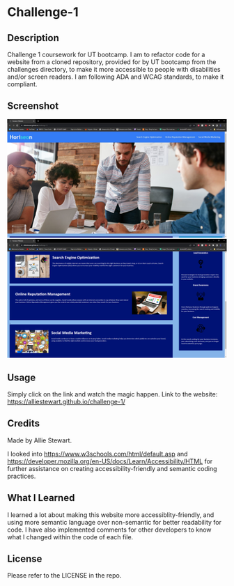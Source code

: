 # Challenge-1

## Description
Challenge 1 coursework for UT bootcamp.
I am to refactor code for a website from a cloned repository, provided
for by UT bootcamp from the challenges directory, to make it more accessible
to people with disabilities and/or screen readers.
I am following ADA and WCAG standards, to make it compliant.

## Screenshot
![Alt text](<Site Screenshot.jpg>)
![Alt text](<Site Screenshot 2.png>)

## Usage
Simply click on the link and watch the magic happen.
Link to the website: https://alliestewart.github.io/challenge-1/

## Credits
Made by Allie Stewart.

I looked into https://www.w3schools.com/html/default.asp and 
https://developer.mozilla.org/en-US/docs/Learn/Accessibility/HTML for 
further assistance on creating accessibility-friendly and semantic coding practices.

## What I Learned
I learned a lot about making this website more accessiblity-friendly, 
and using more semantic language over non-semantic for better readability for code.
I have also implemented comments for other developers to know what I changed within the code
of each file.

## License
Please refer to the LICENSE in the repo.